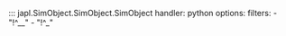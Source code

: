 ::: japl.SimObject.SimObject.SimObject
    handler: python
    options:
        filters:
            - "!^__"
            - "!^_"
